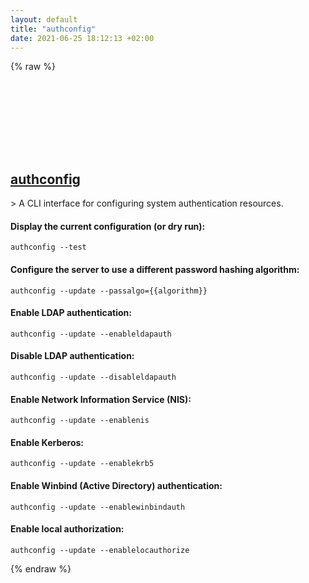 ```yaml
---
layout: default
title: "authconfig"
date: 2021-06-25 18:12:13 +02:00
---
```

{% raw %}
<h2 id="authconfig">
  <a href="/en/linux/authconfig.html">authconfig</a> <a href="#authconfig"><svg class="icon">
    <use href="/assets/images/unicode_sprite.svg#link" />
  </svg></a>
</h2>
> A CLI interface for configuring system authentication resources.

#### Display the current configuration (or dry run):
```shell
authconfig --test
```
#### Configure the server to use a different password hashing algorithm:
```shell
authconfig --update --passalgo={{algorithm}}
```
#### Enable LDAP authentication:
```shell
authconfig --update --enableldapauth
```
#### Disable LDAP authentication:
```shell
authconfig --update --disableldapauth
```
#### Enable Network Information Service (NIS):
```shell
authconfig --update --enablenis
```
#### Enable Kerberos:
```shell
authconfig --update --enablekrb5
```
#### Enable Winbind (Active Directory) authentication:
```shell
authconfig --update --enablewinbindauth
```
#### Enable local authorization:
```shell
authconfig --update --enablelocauthorize
```
{% endraw %}
